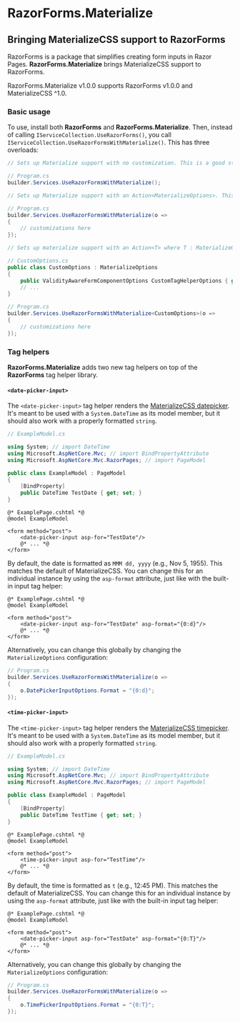 # RazorForms.Materialize
## Bringing MaterializeCSS support to RazorForms

RazorForms is a package that simplifies creating form inputs in Razor Pages. **RazorForms.Materialize** brings MaterializeCSS support to RazorForms.

RazorForms.Materialize v1.0.0 supports RazorForms v1.0.0 and MaterializeCSS ^1.0.

### Basic usage

To use, install both **RazorForms** and **RazorForms.Materialize**. Then, instead of calling `IServiceCollection.UseRazorForms()`, you call `IServiceCollection.UseRazorFormsWithMaterialize()`. This has three overloads:

```csharp
// Sets up Materialize support with no customization. This is a good starting point to scaffold a simple project with MaterializeCSS.

// Program.cs
builder.Services.UseRazorFormsWithMaterialize();

// Sets up Materialize support with an Action<MaterializeOptions>. This is probably how you'll use RazorForms.Materialize.

// Program.cs
builder.Services.UseRazorFormsWithMaterialize(o =>
{
    // customizations here
});

// Sets up materialize support with an Action<T> where T : MaterializeOptions. This allows you to use your own options class that extends MaterializeOptions, for example if you create your own custom RazorForms tag helpers

// CustomOptions.cs
public class CustomOptions : MaterializeOptions
{
    public ValidityAwareFormComponentOptions CustomTagHelperOptions { get; set; }
    // ...
}

// Program.cs
builder.Services.UseRazorFormsWithMaterialize<CustomOptions>(o =>
{
    // customizations here
});
```

### Tag helpers

**RazorForms.Materialize** adds two new tag helpers on top of the **RazorForms** tag helper library.

#### `<date-picker-input>`

The `<date-picker-input>` tag helper renders the [MaterializeCSS datepicker](https://materializecss.github.io/materialize/pickers.html). It's meant to be used with a `System.DateTime` as its model member, but it should also work with a properly formatted `string`.

```csharp
// ExampleModel.cs

using System; // import DateTime
using Microsoft.AspNetCore.Mvc; // import BindPropertyAttribute
using Microsoft.AspNetCore.Mvc.RazorPages; // import PageModel

public class ExampleModel : PageModel
{
    [BindProperty]
    public DateTime TestDate { get; set; }
}
```

```cshtml
@* ExamplePage.cshtml *@
@model ExampleModel

<form method="post">
    <date-picker-input asp-for="TestDate"/>
    @* ... *@
</form>
```

By default, the date is formatted as `MMM dd, yyyy` (e.g., Nov 5, 1955). This matches the default of MaterializeCSS. You can change this for an individual instance by using the `asp-format` attribute, just like with the built-in input tag helper:

```cshtml
@* ExamplePage.cshtml *@
@model ExampleModel

<form method="post">
    <date-picker-input asp-for="TestDate" asp-format="{0:d}"/>
    @* ... *@
</form>
```

Alternatively, you can change this globally by changing the `MaterializeOptions` configuration:

```csharp
// Program.cs
builder.Services.UseRazorFormsWithMaterialize(o =>
{
    o.DatePickerInputOptions.Format = "{0:d}";
});
```

#### `<time-picker-input>`

The `<time-picker-input>` tag helper renders the [MaterializeCSS timepicker](https://materializecss.github.io/materialize/pickers.html). It's meant to be used with a `System.DateTime` as its model member, but it should also work with a properly formatted `string`.

```csharp
// ExampleModel.cs

using System; // import DateTime
using Microsoft.AspNetCore.Mvc; // import BindPropertyAttribute
using Microsoft.AspNetCore.Mvc.RazorPages; // import PageModel

public class ExampleModel : PageModel
{
    [BindProperty]
    public DateTime TestTime { get; set; }
}
```

```cshtml
@* ExamplePage.cshtml *@
@model ExampleModel

<form method="post">
    <time-picker-input asp-for="TestTime"/>
    @* ... *@
</form>
```

By default, the time is formatted as `t` (e.g., 12:45 PM). This matches the default of MaterializeCSS. You can change this for an individual instance by using the `asp-format` attribute, just like with the built-in input tag helper:

```cshtml
@* ExamplePage.cshtml *@
@model ExampleModel

<form method="post">
    <date-picker-input asp-for="TestDate" asp-format="{0:T}"/>
    @* ... *@
</form>
```

Alternatively, you can change this globally by changing the `MaterializeOptions` configuration:

```csharp
// Program.cs
builder.Services.UseRazorFormsWithMaterialize(o =>
{
    o.TimePickerInputOptions.Format = "{0:T}";
});
```